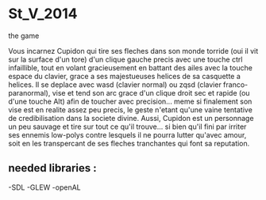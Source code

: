 St_V_2014
=========

the game

Vous incarnez Cupidon qui tire ses fleches dans son monde torride (oui il vit sur la surface d'un tore) d'un clique gauche precis avec une touche ctrl infaillible, tout en volant gracieusement en battant des ailes avec la touche espace du clavier, grace a ses majestueuses helices de sa casquette a helices. Il se deplace avec wasd (clavier normal) ou zqsd (clavier franco-paranormal), vise et tend son arc grace d'un clique droit sec et rapide (ou d'une touche Alt) afin de toucher avec precision... meme si finalement son vise est en realite assez peu precis, le geste n'etant qu'une vaine tentative de credibilisation dans la societe divine.
Aussi, Cupidon est un personnage un peu sauvage et tire sur tout ce qu'il trouve... si bien qu'il fini par irriter ses ennemis low-polys contre lesquels il ne pourra lutter qu'avec amour, soit en les transpercant de ses fleches tranchantes qui font sa reputation.



needed libraries :
------------------
-SDL
-GLEW
-openAL

